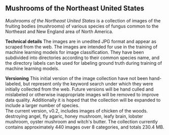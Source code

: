 ## Mushrooms of the Northeast United States ##

*Mushrooms of the Northeast United States* is a collection of images of the fruiting bodies (mushrooms) of various species of fungus common to the Northeast and New England area of North America. 

**Technical details**
The images are in unedited JPG format and appear as scraped from the web. The images are intended for use in the training of machine learning models for image classification. They have been subdivided into directories according to their common species name, and the directory labels can be used for labeling ground truth during training of machine learning models.

**Versioning**
This initial version of the image collection have not been hand-labeled, but represent only the keyword search under which they were initially collected from the web. Future versions will be hand culled and mislabeled or otherwise inappropriate images will be removed to improve data quality. Additionally it is hoped that the collection will be expanded to include a larger number of species.  
The current version, v0.2,  includes images of chicken of the woods. destroying angel, fly agaric, honey mushroom, leafy brain, lobster mushroom, oyster mushroom and witch's butter.
The collection currently contains approximately 440 images over 8 categories, and totals 230.4&nbsp;MB.
